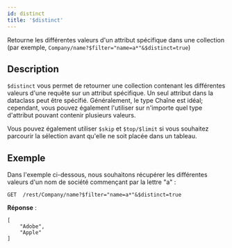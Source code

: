 ```yaml
---
id: distinct
title: '$distinct'
---
```



Retourne les différentes valeurs d'un attribut spécifique dans une collection (par exemple, `Company/name?$filter="name=a*"&$distinct=true`)


## Description

`$distinct` vous permet de retourner une collection contenant les différentes valeurs d'une requête sur un attribut spécifique. Un seul attribut dans la dataclass peut être spécifié. Généralement, le type Chaîne est idéal; cependant, vous pouvez également l'utiliser sur n'importe quel type d'attribut pouvant contenir plusieurs valeurs.

Vous pouvez également utiliser `$skip` et `$top/$limit` si vous souhaitez parcourir la sélection avant qu'elle ne soit placée dans un tableau.

## Exemple
Dans l'exemple ci-dessous, nous souhaitons récupérer les différentes valeurs d'un nom de société commençant par la lettre "a" :

 `GET  /rest/Company/name?$filter="name=a*"&$distinct=true`

**Réponse** :

````
[
    "Adobe",
    "Apple"
]
````

